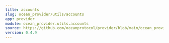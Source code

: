 ```yaml
---
title: accounts
slug: ocean_provider/utils/accounts
app: provider
module: ocean_provider.utils.accounts
source: https://github.com/oceanprotocol/provider/blob/main/ocean_provider/utils/accounts.py
version: 0.4.9
---
```

